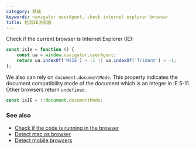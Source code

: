 ```yaml
---
category: 基础
keywords: navigator userAgent, check internet explorer browser
title: 检测IE浏览器
---
```


Check if the current browser is Internet Explorer (IE):

```js
const isIe = function () {
    const ua = window.navigator.userAgent;
    return ua.indexOf('MSIE') > -1 || ua.indexOf('Trident') > -1;
};
```

We also can rely on `document.documentMode`. This property indicates the document compatibility mode of the document which is an integer in IE 5-11. Other browsers return `undefined`.

```js
const isIE = !!document.documentMode;
```

### See also

-   [Check if the code is running in the browser](/check-if-the-code-is-running-in-the-browser)
-   [Detect mac os browser](/detect-mac-os-browser)
-   [Detect mobile browsers](/detect-mobile-browsers)
